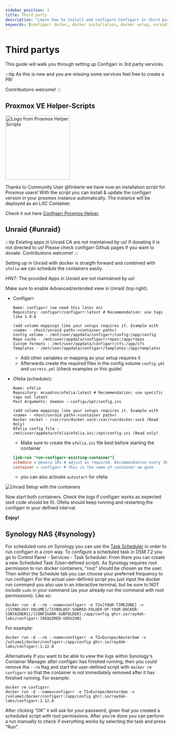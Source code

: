 ```yaml
---
sidebar_position: 3
title: Third party
description: "Learn how to install and configure Configarr in third party services."
keywords: [configarr docker, docker installation, docker setup, unraid]
---
```


# Third partys

This guide will walk you through setting up Configarr in 3rd party services.

:::tip
As this is new and you are missing some services feel free to create a PR!

Contributions welcome!
:::

## Proxmox VE Helper-Scripts

<div style={{ textAlign: "center" }}>
  <img height="200" src="https://community-scripts.github.io/ProxmoxVE/logo.png" title="Proxmox Helper logo" alt="Logo from Proxmox Helper Scripts" />
</div>

Thanks to Community User @finkerle we have now an installation script for Proxmox users!
With the script you can install & update the configarr version in your proxmox instance automatically.
The instance will be deployed as an LXC Container.

Check it out here [Configarr Proxmox Helper](https://community-scripts.github.io/ProxmoxVE/scripts?id=configarr).

## Unraid {#unraid}

:::tip
Existing apps in Unraid CA are not maintained by us!
If donating it is not directed to us! Please check configarr Github pages if you want to donate.
Contributions welcome!
:::

Setting up in Unraid with docker is straigth forward and combined with `ofelia` we can schedule the containers easily.

_HINT_: The provided Apps in Unraid are not maintained by us!

Make sure to enable Advanced/extended view in Unraid (top right).

- Configarr:

  ```
  Name: configarr (we need this later on)
  Repository: configarr/configarr:latest # Recommendation: use tags like 1.9.0

  (add volume mappings like your setups requires it. Example with <name> - <host/unraid path>:<container path>)
  Config volume - /mnt/user/appdata/configarr/config:/app/config
  Repo cache - /mnt/user/appdata/configarr/repos:/app/repos
  Custom formats - /mnt/user/appdata/configarr/cfs:/app/cfs
  Templates - /mnt/user/appdata/configarr/templates:/app/templates
  ```

  - Add other variables or mapping as your setup requires it
  - Afterwards create the required files in the config volume `config.yml` and `secrets.yml` (check examples or this guide)

- Ofelia (scheduler):

  ```
  Name: ofelia
  Repository: mcuadros/ofelia:latest # Recommendation: use specific tags not latest
  Post Arguments: daemon --config=/opt/config.ini

  (add volume mappings like your setups requires it. Example with <name> - <host/unraid path>:<container path>)
  Docker socket - /var/run/docker.sock:/var/run/docker.sock (Read Only)
  Ofelia config file - /mnt/user/appdata/ofelia/ofelia.ini:/opt/config.ini (Read only)
  ```

  - Make sure to create the `ofelia.ini` file best before starting the container

  ```ini
  [job-run "run-configarr-existing-container"]
  schedule = @every 10s # adjust as required. Recommendation every 3h or so
  container = configarr # this is the name of container we gave
  ```

  - you can also activate `autostart` for ofelia

![Unraid Setup with the containers](_images/unraid_setup.webp)

Now start both containers.
Check the logs if configarr works as expected (exit code should be 0).
Ofelia should keep running and restarting the configarr in your defined interval.

**Enjoy!**

## Synology NAS {#synology}

For scheduled runs on Synology you can use the [Task Scheduler](https://kb.synology.com/en-au/DSM/help/DSM/AdminCenter/system_taskscheduler?version=7) in order to run configarr in a cron way.
To configure a scheduled task in DSM 7.2 you go to Control Panel - Services - Task Scheduler. From there you can create a new Scheduled Task (User-defined script).
As Synology requires root permission to run docker containers, "root" should be chosen as the user. Then within the Schedule tab you can choose your preferred frequency to run configarr.
For the actual user-defined script you just input the docker run command you also use in an interactive terminal, but be sure to NOT include `sudo` in your command (as your already run the command with root permissions). Like so:

```
docker run -d --rm --name=configarr -e TZ=[YOUR-TIMEZONE] -v /[SYNOLOGY-VOLUME]/[SYNOLOGY-SHARED-FOLDER-OF-YOUR-DOCKER-CONTAINERS]/[CONFIGARR-SUBFOLDER]:/app/config ghcr.io/raydak-labs/configarr:[REQUIRED-VERSION]
```

For example:

```
docker run -d --rm --name=configarr -e TZ=Europe/Amsterdam -v /volume1/docker/configarr:/app/config ghcr.io/raydak-labs/configarr:1.12.0
```

Alternatively if you want to be able to view the logs within Synology's Container Manager after configarr has finished running, then you could remove the `--rm` flag and start the user-defined script with `docker rm configarr` so that the container is not immediately removed after it has finished running. For example:

```
docker rm configarr
docker run -d --name=configarr -e TZ=Europe/Amsterdam -v /volume1/docker/configarr:/app/config ghcr.io/raydak-labs/configarr:1.12.0
```

After clicking "OK" it will ask for your password, given that you created a scheduled script with root permissions. After you're done you can perform a run manually to check if everything works by selecting the task and press "Run".
